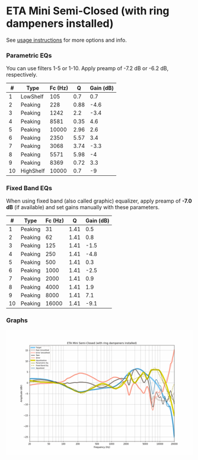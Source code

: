 # ETA Mini Semi-Closed (with ring dampeners installed)
See [usage instructions](https://github.com/jaakkopasanen/AutoEq#usage) for more options and info.

### Parametric EQs
You can use filters 1-5 or 1-10. Apply preamp of -7.2 dB or -6.2 dB, respectively.

|   # | Type      |   Fc (Hz) |    Q |   Gain (dB) |
|-----|-----------|-----------|------|-------------|
|   1 | LowShelf  |       105 | 0.7  |         0.7 |
|   2 | Peaking   |       228 | 0.88 |        -4.6 |
|   3 | Peaking   |      1242 | 2.2  |        -3.4 |
|   4 | Peaking   |      8581 | 0.35 |         4.6 |
|   5 | Peaking   |     10000 | 2.96 |         2.6 |
|   6 | Peaking   |      2350 | 5.57 |         3.4 |
|   7 | Peaking   |      3068 | 3.74 |        -3.3 |
|   8 | Peaking   |      5571 | 5.98 |        -4   |
|   9 | Peaking   |      8369 | 0.72 |         3.3 |
|  10 | HighShelf |     10000 | 0.7  |        -9   |

### Fixed Band EQs
When using fixed band (also called graphic) equalizer, apply preamp of **-7.0 dB** (if available) and set gains manually with these parameters.

|   # | Type    |   Fc (Hz) |    Q |   Gain (dB) |
|-----|---------|-----------|------|-------------|
|   1 | Peaking |        31 | 1.41 |         0.5 |
|   2 | Peaking |        62 | 1.41 |         0.8 |
|   3 | Peaking |       125 | 1.41 |        -1.5 |
|   4 | Peaking |       250 | 1.41 |        -4.8 |
|   5 | Peaking |       500 | 1.41 |         0.3 |
|   6 | Peaking |      1000 | 1.41 |        -2.5 |
|   7 | Peaking |      2000 | 1.41 |         0.9 |
|   8 | Peaking |      4000 | 1.41 |         1.9 |
|   9 | Peaking |      8000 | 1.41 |         7.1 |
|  10 | Peaking |     16000 | 1.41 |        -9.1 |

### Graphs
![](./ETA%20Mini%20Semi-Closed%20(with%20ring%20dampeners%20installed).png)
